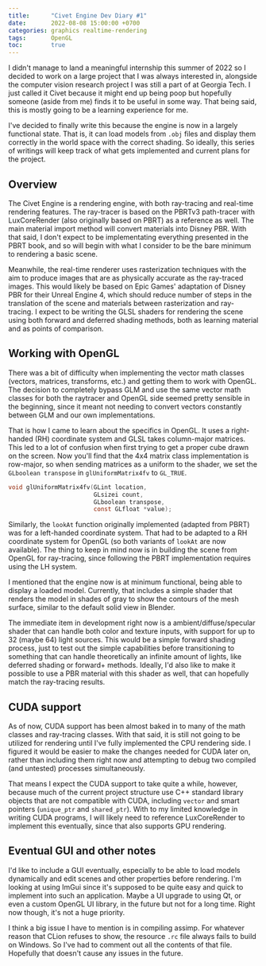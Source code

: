 ```yaml
---
title:      "Civet Engine Dev Diary #1"
date:       2022-08-08 15:00:00 +0700
categories: graphics realtime-rendering
tags:       OpenGL
toc:        true
---
```


I didn't manage to land a meaningful internship this summer of 2022
so I decided to work on a large project that I was always interested in,
alongside the computer vision research project I was still a part of at Georgia Tech.
I just called it Civet because it might end up being poop but hopefully someone (aside from me) finds it to be useful in some way.
That being said, this is mostly going to be a learning experience for me.

I've decided to finally write this because the engine is now in a largely functional state.
That is, it can load models from `.obj` files and display them correctly in the world space with the correct shading.
So ideally, this series of writings will keep track of what gets implemented and current plans for the project.

## Overview

The Civet Engine is a rendering engine, with both ray-tracing and real-time rendering features.
The ray-tracer is based on the PBRTv3 path-tracer with LuxCoreRender (also originally based on PBRT) as a reference as well.
The main material import method will convert materials into Disney PBR.
With that said, I don't expect to be implementating everything presented in the PBRT book,
and so will begin with what I consider to be the bare minimum to rendering a basic scene.

Meanwhile, the real-time renderer uses rasterization techniques with the aim to produce images that are as physically accurate as the ray-traced images.
This would likely be based on Epic Games' adaptation of Disney PBR for their Unreal Engine 4,
which should reduce number of steps in the translation of the scene and materials between rasterization and ray-tracing.
I expect to be writing the GLSL shaders for rendering the scene using both forward and deferred shading methods,
both as learning material and as points of comparison.

## Working with OpenGL

There was a bit of difficulty when implementing the vector math classes (vectors, matrices, transforms, etc.) and getting them to work with OpenGL.
The decision to completely bypass GLM and use the same vector math classes for both the raytracer and OpenGL side seemed pretty sensible in the beginning, since it meant not needing to convert vectors constantly between GLM and our own implementations.

That is how I came to learn about the specifics in OpenGL.
It uses a right-handed (RH) coordinate system and GLSL takes column-major matrices.
This led to a lot of confusion when first trying to get a proper cube drawn on the screen.
Now you'll find that the 4x4 matrix class implementation is row-major, so when sending matrices as a uniform to the shader,
we set the `GLboolean transpose` in `glUniformMatrix4fv` to `GL_TRUE`.

```c
void glUniformMatrix4fv(GLint location,
                        GLsizei count,
                        GLboolean transpose,
                        const GLfloat *value);
```

Similarly, the `lookAt` function originally implemented (adapted from PBRT) was for a left-handed coordinate system.
That had to be adapted to a RH coordinate system for OpenGL (so both variants of `lookAt` are now available).
The thing to keep in mind now is in building the scene from OpenGL for ray-tracing,
since following the PBRT implementation requires using the LH system.

I mentioned that the engine now is at minimum functional, being able to display a loaded model.
Currently, that includes a simple shader that renders the model in shades of gray to show the contours of the mesh surface,
similar to the default solid view in Blender.

The immediate item in development right now is a ambient/diffuse/specular shader that can handle both color and texture inputs,
with support for up to 32 (maybe 64) light sources.
This would be a simple forward shading process, just to test out the simple capabilities
before transitioning to something that can handle theoretically an infinite amount of lights, like deferred shading or forward+ methods.
Ideally, I'd also like to make it possible to use a PBR material with this shader as well, that can hopefully match the ray-tracing results.

## CUDA support

As of now, CUDA support has been almost baked in to many of the math classes and ray-tracing classes.
With that said, it is still not going to be utilized for rendering until I've fully implemented the CPU rendering side.
I figured it would be easier to make the changes needed for CUDA later on,
rather than including them right now and attempting to debug two compiled (and untested) processes simultaneously.

That means I expect the CUDA support to take quite a while, however, because much of the current project structure
use C++ standard library objects that are not compatible with CUDA, including `vector` and smart pointers (`unique_ptr` and `shared_ptr`).
With to my limited knowledge in writing CUDA programs, I will likely need to reference LuxCoreRender to implement this eventually, since that also supports GPU rendering.

## Eventual GUI and other notes

I'd like to include a GUI eventually, especially to be able to load models dynamically and edit scenes and other properties before rendering.
I'm looking at using ImGui since it's supposed to be quite easy and quick to implement into such an application.
Maybe a UI upgrade to using Qt, or even a custom OpenGL UI library, in the future but not for a long time.
Right now though, it's not a huge priority.

I think a big issue I have to mention is in compiling assimp.
For whatever reason that CLion refuses to show, the resource `.rc` file always fails to build on Windows.
So I've had to comment out all the contents of that file. Hopefully that doesn't cause any issues in the future.
